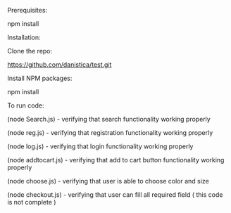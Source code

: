 Prerequisites:

npm install


Installation:

Clone the repo:

https://github.com/danistica/test.git

Install NPM packages:

npm install

To run code:

(node Search.js) - verifying that search functionality working properly

(node reg.js) - verifying that registration functionality working properly

(node log.js) - verifying that login functionality working properly

(node addtocart.js) - verifying that add to cart button functionality working properly

(node choose.js) - verifying that user is able to choose color and size 

(node checkout.js) - verifying that user can fill all required field ( this code is not complete )



